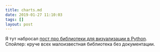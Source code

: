 ```yaml
---
title: charts.md
date: 2019-01-27 11:10:03
tags: []
layout: post
---
```


Я тут набросал [пост про библиотеки для визуализации в Python](https://github.com/orsinium/notes/blob/master/notes-ru/charts.md). Спойлер: круче всех малоизвестная библиотека без документации.
